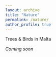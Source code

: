```yaml
---
layout: archive
title: "Nature"
permalink: /nature/
author_profile: true
---
```


Trees & Birds in Malta

_Coming soon_
